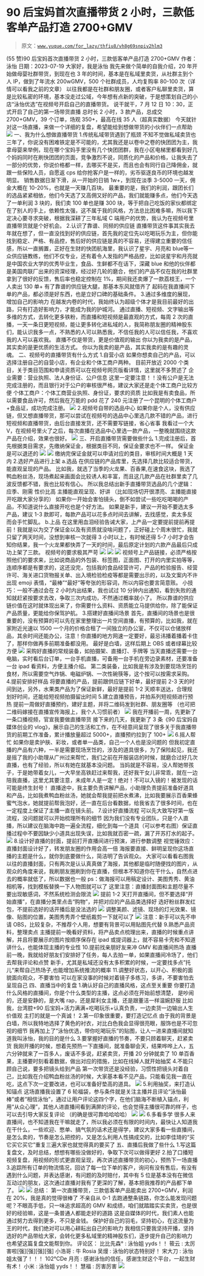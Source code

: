 # 90 后宝妈首次直播带货 2 小时，三款低客单产品打造 2700+GMV

> 原文：[`www.yuque.com/for_lazy/thfiu8/vh8g69snpiv2hlm3`](https://www.yuque.com/for_lazy/thfiu8/vh8g69snpiv2hlm3)

<ne-h2 id="2ed8cfa6" data-lake-id="2ed8cfa6"><ne-heading-ext><ne-heading-anchor></ne-heading-anchor><ne-heading-fold></ne-heading-fold></ne-heading-ext><ne-heading-content><ne-text id="ub6412792">(55 赞)90 后宝妈首次直播带货 2 小时，三款低客单产品打造 2700+GMV</ne-text></ne-heading-content></ne-h2> <ne-p id="u6a0ae79b" data-lake-id="u6a0ae79b"><ne-text id="ua5a7aa33">作者： 泳怡</ne-text></ne-p> <ne-p id="u443ba484" data-lake-id="u443ba484"><ne-text id="u05ec6d70">日期：2023-07-19</ne-text></ne-p> <ne-p id="u5feb16b9" data-lake-id="u5feb16b9"><ne-text id="u22b98a3c">大家好，我是泳怡</ne-text></ne-p> <ne-p id="u79c667ef" data-lake-id="u79c667ef"><ne-text id="u78196f88">我先来做个简单的自我介绍，20 年开始做母婴社群带货，到现在也 3 年的时间，基本是在私域里卖货，从社群主到个人 IP，做到了年流水 200wGMV，500 个社群成员，人均复购率 80-100 次（详情可以看我之前的文章）</ne-text></ne-p> <ne-p id="uf8cb3476" data-lake-id="uf8cb3476"><ne-text id="u8a39fe6e">以往我都是在社群和朋友圈，或者客户私聊里卖货，算是比较私密的环境，基本没走过公域，今年想有点新的突破，于是想策划自己的小店</ne-text><ne-text id="u89506843" ne-bold="true">“泳怡优选”</ne-text><ne-text id="ue566443a">在视频号开启自己的直播带货。</ne-text></ne-p> <ne-p id="u370467b2" data-lake-id="u370467b2"><ne-text id="u82bd65c3">说干就干，7 月 12 日 10：30，正式开启了自己的第一场带货直播</ne-text></ne-p> <ne-p id="u76722480" data-lake-id="u76722480"><ne-text id="u71d1d0da">总时长 2 小时，3 款产品，总成交 2700+GMV，39 个订单，场观 350+，最高在线 35 人（超真实数据）</ne-text></ne-p> <ne-p id="u64ef0c87" data-lake-id="u64ef0c87"><ne-text id="ueda9dd48">今天就针对这一场直播，来做一个详细的复盘，希望能给到想做带货的小伙伴们一点帮助</ne-text></ne-p> <ne-p id="u5e89eeba" data-lake-id="u5e89eeba"><ne-card data-card-name="image" data-card-type="inline" id="hvfps" data-event-boundary="card">![](img/e499ccf565895d0235e09d69a8cd80ab.png)</ne-card></ne-p> <ne-h2 id="3f8c4dd8" data-lake-id="3f8c4dd8"><ne-heading-ext><ne-heading-anchor></ne-heading-anchor><ne-heading-fold></ne-heading-fold></ne-heading-ext><ne-heading-content><ne-text id="uaa2bcd98" ne-bold="true">一、我为什么想做直播带货</ne-text></ne-heading-content></ne-h2> <ne-h3 id="b9d1708c" data-lake-id="b9d1708c"><ne-heading-ext><ne-heading-anchor></ne-heading-anchor><ne-heading-fold></ne-heading-fold></ne-heading-ext><ne-heading-content><ne-text id="u7cfe360f">1.传统私域带货遇到了瓶颈</ne-text></ne-heading-content></ne-h3> <ne-p id="u7d74d53c" data-lake-id="u7d74d53c"><ne-text id="ua88af880">不知不觉做私域卖货也三年了，你说没有困难铁定是不可能的，尤其我还是以卷中之卷的快团团为主，我拿母婴来举例，现在哪个宝妈手里没有几个快团团群，我在小区电梯里都看到好几个妈妈同时在刷快团团的页面，</ne-text><ne-text id="u333752f5" ne-bold="true">竞争激烈</ne-text><ne-text id="u64ae49e0">不说，</ne-text><ne-text id="u30359b09" ne-bold="true">同质化的产品和价格</ne-text><ne-text id="u33ec2231">，让我失去了一部分的优势，你说价格都一样，去哪买不是买，而且也会有同行自己降佣金，就跟一些保险人员，自愿返 cps 给你抢客户是一样的，</ne-text><ne-text id="ue0b1adda" ne-bold="true">劣币驱逐良币</ne-text><ne-text id="uedaed60c">的环境也越发明显。</ne-text></ne-p> <ne-p id="u2a92a6b1" data-lake-id="u2a92a6b1"><ne-text id="u184f9594">销售数据日渐下滑，从一开始的日销 1w+，到现在淡季 3-5000 一天，佣金大概在 10-20%，也就是一天赚几百块。</ne-text></ne-p> <ne-p id="u87eebce5" data-lake-id="u87eebce5"><ne-text id="uca417c05">最重要的是，</ne-text><ne-text id="u8fddb108" ne-bold="true">我们的利润，跟团长们的选品紧紧相依</ne-text><ne-text id="u7238c03e">，他们今天选了又高佣又好的产品，我们就能赚多点，他们今天选了一单利润 3 块的，我们卖 100 单也是赚 300 块，等于把自己吃饭的家伙都绑定在了别人的手上，依赖性太强，这不属于我的风格，方法总比困难多嘛，所以我下定决心要寻求突破，根据我深耕了三年私域 C 端用户的优势，我认为在视频号里直播带货就是个好机会。</ne-text></ne-p> <ne-h3 id="9039450f" data-lake-id="9039450f"><ne-heading-ext><ne-heading-anchor></ne-heading-anchor><ne-heading-fold></ne-heading-fold></ne-heading-ext> <ne-heading-content></ne-heading-content></ne-h3> <ne-h3 id="4b8d742a" data-lake-id="4b8d742a"><ne-heading-ext><ne-heading-anchor></ne-heading-anchor><ne-heading-fold></ne-heading-fold></ne-heading-ext><ne-heading-content><ne-text id="ucd2b7a96">2.认识了靠谱、同频的供应链</ne-text></ne-heading-content></ne-h3> <ne-p id="u1a7a2cb5" data-lake-id="u1a7a2cb5"><ne-text id="u9281d1af">直播带货这件事其实我去年就在想了，但一直没找到好的供应链，首先我的定位先以吃喝玩乐为主，但你能找到</ne-text><ne-text id="u75ac8254" ne-bold="true">稳定、严格、有品控，售后好的供应链</ne-text><ne-text id="u71a0c472">是真的不容易，还得建立</ne-text><ne-text id="u7febfe6a" ne-bold="true">重要的信任感</ne-text><ne-text id="u12bfa5a2">，所以一直搁置，正好在生财的快团航海里，我认识了</ne-text><ne-text id="udb138e64" ne-bold="true">星宇、月亮和 blue</ne-text><ne-text id="u1c8b3b13">等一众供应链教练，他们不仅专业，还有着令人发指的严格品控，比如说星宇和月亮就是中国农业大学的优秀毕业生，食品、生鲜都不在话下，深藏 blue 和他的伙伴都是美国肉联厂出来的资深经理，经过好几轮的磨合，他们的产品不仅在我的社群里拿到了很好的反馈，售后率也稳定控制在 1%，期间我还卖爆了一款荔枝王，一个人卖出 130 单+</ne-text></ne-p> <ne-p id="uf93aecf8" data-lake-id="uf93aecf8"><ne-text id="u59300ff6">有了靠谱的供应链大腿，那基本东风就借齐了</ne-text></ne-p> <ne-p id="u48c72e28" data-lake-id="u48c72e28"><ne-text id="u1a3ca034">起码在我直播间下单的产品，都必须是好东西，也是立好口碑的基础条件。</ne-text></ne-p> <ne-h3 id="4d0df303" data-lake-id="4d0df303"><ne-heading-ext><ne-heading-anchor></ne-heading-anchor><ne-heading-fold></ne-heading-fold></ne-heading-ext><ne-heading-content><ne-text id="uf05d479e">3.通过多维度的展现，增加自己的影响力</ne-text></ne-heading-content></ne-h3> <ne-p id="ubdeb4137" data-lake-id="ubdeb4137"><ne-text id="u3aac1486">在越发内卷的时代，我始终认为</ne-text><ne-text id="uf295246b" ne-bold="true">超级个体</ne-text><ne-text id="u421b1155">才是我目前最好的出路，</ne-text><ne-text id="ue6dd914a" ne-bold="true">只有打造好影响力，才能成为我的护城河。</ne-text></ne-p> <ne-p id="u1343cafb" data-lake-id="u1343cafb"><ne-text id="u2dabd95a">通过直播、短视频、文字输出等多维的方式，去转化更多铁粉，而直播和短视频是最直观的方式，每周 2 次的直播，一天一条日更短视频，能让更多转化进私域的人，我简称朋友圈的精神股东们，</ne-text><ne-text id="ubb816233" ne-bold="true">能认识我多一点，不熟悉的人可以熟悉我，不信任我的人可以信任我，不喜欢我的人可以喜欢我。</ne-text></ne-p> <ne-p id="udc9d91b7" data-lake-id="udc9d91b7"><ne-text id="u00f49183" ne-bold="true">直播不仅是带货，更是价值观的输出</ne-text></ne-p> <ne-p id="ud3cb293c" data-lake-id="ud3cb293c"><ne-text id="ua0021244" ne-bold="true">你以为我卖的是产品，其实卖的是更优质的生活方式。</ne-text></ne-p> <ne-p id="u30cc82a8" data-lake-id="u30cc82a8"><ne-text id="u333d88ab" ne-bold="true">你以为我卖的是产品，其实我卖的是有趣的灵魂。</ne-text></ne-p> <ne-h2 id="9d99eaa5" data-lake-id="9d99eaa5"><ne-heading-ext><ne-heading-anchor></ne-heading-anchor><ne-heading-fold></ne-heading-fold></ne-heading-ext><ne-heading-content><ne-text id="u0c1e3b5b">二、视频号的直播带货有什么方式</ne-text></ne-heading-content></ne-h2> <ne-h3 id="220e21c2" data-lake-id="220e21c2"><ne-heading-ext><ne-heading-anchor></ne-heading-anchor><ne-heading-fold></ne-heading-fold></ne-heading-ext><ne-heading-content><ne-text id="u109156e8">1.自营小店</ne-text></ne-heading-content></ne-h3> <ne-p id="udf39b268" data-lake-id="udf39b268"><ne-text id="u3030e3e4">如果你想卖自己的产品，可以选择注册自己的自营小店，有</ne-text><ne-text id="u9675784b" ne-bold="true">企业和个体工商户</ne-text><ne-text id="u30d2b547">两种。</ne-text></ne-p> <ne-p id="u076118cd" data-lake-id="u076118cd"><ne-text id="u93574591">目前开放近 2000 个类目，关于类目范围和申请资质可以在视频号网页版看详情，这里就不多赘述了</ne-text></ne-p> <ne-p id="u79ad5c29" data-lake-id="u79ad5c29"><ne-text id="u51805114">企业需要：</ne-text><ne-text id="ud3755671" ne-bold="true">营业执照、法人身份证、公户信息</ne-text></ne-p> <ne-p id="uba5051c7" data-lake-id="uba5051c7"><ne-text id="uce568ae1">这里一定要注意！！没有公户是无法完成注册的，而且银行对于公户的审核很严格，建议大家还是走个体工商户比较方便</ne-text></ne-p> <ne-p id="ud9571fde" data-lake-id="ud9571fde"><ne-text id="u0f63159f">个体工商户：</ne-text><ne-text id="u22728a35" ne-bold="true">个体工商营业执照、身份证，要求的资质</ne-text></ne-p> <ne-p id="u419d1ec8" data-lake-id="u419d1ec8"><ne-text id="u7f28df59">比如我是有卖食品，所以需要食品许可，然后我在万能的 pdd 花了 240 元注册了一个昆明的个体工商户+食品证，成功完成注册。</ne-text></ne-p> <ne-p id="u9ada1bd5" data-lake-id="u9ada1bd5"><ne-card data-card-name="image" data-card-type="inline" id="iy7ls" data-event-boundary="card">![](img/7a36bf406062eb7fad181f5b2e7f14a1.png)</ne-card></ne-p> <ne-h3 id="a1f6d7d0" data-lake-id="a1f6d7d0"><ne-heading-ext><ne-heading-anchor></ne-heading-anchor><ne-heading-fold></ne-heading-fold></ne-heading-ext><ne-heading-content><ne-text id="u5748759a">2.视频号自带的选品中心</ne-text></ne-heading-content></ne-h3> <ne-p id="u07f6a7f8" data-lake-id="u07f6a7f8"><ne-text id="uce0dbd08">如果你是个人，没有供应链，但又想直播带货，那可以尝试在视频号的选品中心里选几款不错的产品，进行短视频和直播带货，由后台直接发货，还不需要写链接，省心省事</ne-text></ne-p> <ne-p id="uf737ee35" data-lake-id="uf737ee35"><ne-text id="u35cd6b42">我看过一个大 V，在视频号里火了之后，每次直播在选品中心里选一款产品，一整晚就围绕这款产品在介绍，效果也很好。</ne-text></ne-p> <ne-p id="ud8b0112b" data-lake-id="ud8b0112b"><ne-text id="u43a89982"><ne-card data-card-name="image" data-card-type="inline" id="NrEKf" data-event-boundary="card">![](img/513c37d812f65bc45c343c6a720b2f12.png)</ne-card></ne-text></ne-p> <ne-h2 id="9039450f-1" data-lake-id="9039450f-1"><ne-heading-ext><ne-heading-anchor></ne-heading-anchor><ne-heading-fold></ne-heading-fold></ne-heading-ext> <ne-heading-content></ne-heading-content></ne-h2> <ne-h2 id="b21dc7d5" data-lake-id="b21dc7d5"><ne-heading-ext><ne-heading-anchor></ne-heading-anchor><ne-heading-fold></ne-heading-fold></ne-heading-ext><ne-heading-content><ne-text id="u991e52cc">三、开启直播带货需要做些什么</ne-text></ne-heading-content></ne-h2> <ne-h4 id="f4b92ead" data-lake-id="f4b92ead"><ne-heading-ext><ne-heading-anchor></ne-heading-anchor><ne-heading-fold></ne-heading-fold></ne-heading-ext><ne-heading-content><ne-text id="uc176da81">1.完成注册后，首先根据类目需求，先</ne-text><ne-text id="ud1a7f198" ne-bold="true">缴纳保证金</ne-text><ne-text id="ubbe05d1a">，根据类目不同，保证金要求也不一样。</ne-text></ne-heading-content></ne-h4> <ne-p id="u55e32d53" data-lake-id="u55e32d53"><ne-text id="uebb9bca0">保证金是可以退还的</ne-text></ne-p> <ne-p id="u6da11cc7" data-lake-id="u6da11cc7"><ne-card data-card-name="image" data-card-type="inline" id="g2y0U" data-event-boundary="card">![](img/e047f7e04185d5aa37fe515e012c1ff8.png)</ne-card></ne-p> <ne-p id="u59f23a53" data-lake-id="u59f23a53"><ne-card data-card-name="image" data-card-type="inline" id="u7Alz" data-event-boundary="card">![](img/c7dfe8faec0649879759528aa2c5b636.png)</ne-card></ne-p> <ne-p id="u585460fe" data-lake-id="u585460fe"><ne-text id="ud9280a88">缴纳完保证金就可以申请对应的类目，审核时间大概是 1 天内</ne-text></ne-p> <ne-h4 id="b7b664be" data-lake-id="b7b664be"><ne-heading-ext><ne-heading-anchor></ne-heading-anchor><ne-heading-fold></ne-heading-fold></ne-heading-ext><ne-heading-content><ne-text id="u836d6ee7">2.选好产品进行上架</ne-text></ne-heading-content></ne-h4> <ne-p id="ufceb9b39" data-lake-id="ufceb9b39"><ne-text id="u39bfd297" ne-bold="true">a.选品</ne-text></ne-p> <ne-p id="u1320cb21" data-lake-id="u1320cb21"><ne-text id="u47e53e7d">在供应链的产品库里，先选择几款比较适合带货，能直观呈现的产品。</ne-text></ne-p> <ne-p id="u0b11749b" data-lake-id="u0b11749b"><ne-text id="u6005fed5">比如我，就选了当季的火龙果、百香果,在速食这块，我选了鸭血粉丝汤，现场煮起来画面会比较诱人和丰富，而且这几款产品在社群里卖了几波反馈都不错，我也比较有信心。</ne-text></ne-p> <ne-p id="ub4a90135" data-lake-id="ub4a90135"><ne-text id="u4a318731">所以我总结出新手直播带货选品的几个逻辑：</ne-text></ne-p> <ne-p id="u6a3ee6ce" data-lake-id="u6a3ee6ce"><ne-text id="u0071d5f9" ne-bold="true">应季、刚需</ne-text></ne-p> <ne-p id="u2f8184d8" data-lake-id="u2f8184d8"><ne-text id="u4f18d740" ne-bold="true">性价比高</ne-text></ne-p> <ne-p id="ubd9e087a" data-lake-id="ubd9e087a"><ne-text id="ubcf87a4a" ne-bold="true">主播能直观呈现、好讲</ne-text></ne-p> <ne-p id="u4f297cd9" data-lake-id="u4f297cd9"><ne-text id="ub4ff48fd">（比如现场切开很漂亮、主播能直接开吃跟大家分享的）</ne-text></ne-p> <ne-p id="uc758b9c4" data-lake-id="uc758b9c4"><ne-text id="ub5f2ec18">如果你一开始会害怕镜头，倒不如尝试一些吃吃喝喝的产品，不知道说什么直接开吃也是个好方法。</ne-text></ne-p> <ne-p id="u9f7e1512" data-lake-id="u9f7e1512"><ne-text id="u7c98f32f">如果是新手，建议一开始不要选太多产品，建议 1-3 款即可，每款产品可以花多点时间去讲解，去找感觉，卖太多反而会手忙脚乱。</ne-text></ne-p> <ne-p id="u92bc6b46" data-lake-id="u92bc6b46"><ne-text id="ua20f291e" ne-bold="true">b.上品</ne-text></ne-p> <ne-p id="uc4a8e229" data-lake-id="uc4a8e229"><ne-text id="u863d6bb0">在这里用血泪经验告诫大家，</ne-text><ne-text id="u36ea55cc" ne-bold="true">上产品一定要提前提前再提前</ne-text><ne-text id="u69b3a273">！我就是以为交了保证金以及有资质就没啥问题了，正好碰上个周末很忙，我就只留了两天时间，没想到审核一次就得 3 小时以上，有时候还得 5-7 小时才会告知你结果，我一个火龙果都快弄了一天的时间，最后原定计划的六款产品最后只成功上架了三款。</ne-text></ne-p> <ne-p id="u743b7d90" data-lake-id="u743b7d90"><ne-text id="u373306d8">视频号的要求极其严苛</ne-text></ne-p> <ne-p id="ueaea5066" data-lake-id="ueaea5066"><ne-card data-card-name="image" data-card-type="inline" id="OrWEK" data-event-boundary="card">![](img/3f361fffc7faa429335b23ffee314d07.png)</ne-card></ne-p> <ne-p id="u7e237704" data-lake-id="u7e237704"><ne-card data-card-name="image" data-card-type="inline" id="dkVf4" data-event-boundary="card">![](img/85ec94ec7cf97bfd1b1453b500ae157b.png)</ne-card></ne-p> <ne-p id="uac0183f8" data-lake-id="uac0183f8"><ne-card data-card-name="image" data-card-type="inline" id="W3rBo" data-event-boundary="card">![](img/6e13542f9f56ce3b10ca2bd0ea8c6fcd.png)</ne-card></ne-p> <ne-p id="u1162febd" data-lake-id="u1162febd"><ne-text id="u510b2e61" ne-bold="true">视频号上产品链接，必须严格按照他们的要求来</ne-text><ne-text id="ueee5535e">，比如说商品的外包装、标签图，正面图、打开的内里实拍等等，连顺序都是有要求的，这还没完，包括我的食品经营许可，产品的检验报告、经营许可、海关进口货物报关单、出入境检验检疫等都是需要出示的，以及文案内不许出现 emoji 表情，“最棒”“最好”等夸张的形容词，所以内容也要言简意赅。</ne-text></ne-p> <ne-p id="ua61df25d" data-lake-id="ua61df25d"><ne-text id="u1c1ef7f5">小技巧：一般不通过会在 2 小时内出结果，我也试过 10 分钟内出通知，看到失败的通知就赶紧按要求去改，争取三次内成功，不然通过概率就小了。</ne-text></ne-p> <ne-p id="u7622b2d8" data-lake-id="u7622b2d8"><ne-text id="u9c4d2125">所以靠谱的供应链价值在这时就体现出来了，你需要什么资料、资质能立马提供给你，除了能保证产品质量，更能给你保驾护航。</ne-text></ne-p> <ne-h4 id="9039450f-2" data-lake-id="9039450f-2"><ne-heading-ext><ne-heading-anchor></ne-heading-anchor><ne-heading-fold></ne-heading-fold></ne-heading-ext> <ne-heading-content></ne-heading-content></ne-h4> <ne-h4 id="d0d7c3a0" data-lake-id="d0d7c3a0"><ne-heading-ext><ne-heading-anchor></ne-heading-anchor><ne-heading-fold></ne-heading-fold></ne-heading-ext><ne-heading-content><ne-text id="u860769bb" ne-bold="true">3.搭建好直播间场景</ne-text></ne-heading-content></ne-h4> <ne-p id="u925a06dd" data-lake-id="u925a06dd"><ne-text id="uc786efa3">首先，直播间的场景也是很重要的，没有预算的可以先在家里整理出一片空间直播，有预算的，比如我，就在家附近光速以 1500 一个月的价格合租了一间独立的办公室，不仅可以仓储放样品，其余时间还能办公，注意！你直播的地方网速一定要好，最忌讳播着播着卡住了，那样你做再多前期准备都没用。</ne-text></ne-p> <ne-p id="u7a4d4e6b" data-lake-id="u7a4d4e6b"><ne-text id="uf07f70ee">最好是白墙，这样后期上 OBS 或者绿幕比较方便</ne-text></ne-p> <ne-p id="ud5f6f936" data-lake-id="ud5f6f936"><ne-card data-card-name="image" data-card-type="inline" id="VsPfA" data-event-boundary="card">![](img/9231329a793df54a7acc58976b6d2315.png)</ne-card></ne-p> <ne-p id="u46df3948" data-lake-id="u46df3948"><ne-text id="u7ba85ee4" ne-bold="true">采购好直播的常规装备，如拍摄架、直播灯、手牌等</ne-text></ne-p> <ne-p id="u04d98822" data-lake-id="u04d98822"><ne-text id="uedd2dbd6" ne-bold="true">当天直播还需要一台电脑，实时看后台订单，一台手机直播，可备用一台手机在旁边录素材，还要准备一台 ipad 看资料，方便主播介绍。</ne-text></ne-p> <ne-p id="ufc1cad03" data-lake-id="ufc1cad03"><ne-text id="u2f3bd8bb">第二类装备，比如我是有涉及到要现场烹饪的食材，所以需要空气炸锅、电磁炉锅、一次性碗筷等，这个按可以按需求采购。</ne-text></ne-p> <ne-h4 id="aed4cdd1" data-lake-id="aed4cdd1"><ne-heading-ext><ne-heading-anchor></ne-heading-anchor><ne-heading-fold></ne-heading-fold></ne-heading-ext><ne-heading-content><ne-text id="u6568289b">4.提前安排好样品</ne-text></ne-heading-content></ne-h4> <ne-p id="ud6153f5c" data-lake-id="ud6153f5c"><ne-text id="u33a18396">将要直播的产品，提前跟供应链下好单，最好提前 2-3 天的时间到达，另外，水果类产品为了保证新鲜，最好是提前 1-2 天顺丰送达，合理规划好时间，还能给短视频拍摄留出时间</ne-text></ne-p> <ne-h4 id="9039450f-3" data-lake-id="9039450f-3"><ne-heading-ext><ne-heading-anchor></ne-heading-anchor><ne-heading-fold></ne-heading-fold></ne-heading-ext> <ne-heading-content></ne-heading-content></ne-h4> <ne-h4 id="7fe0d30a" data-lake-id="7fe0d30a"><ne-heading-ext><ne-heading-anchor></ne-heading-anchor><ne-heading-fold></ne-heading-fold></ne-heading-ext><ne-heading-content><ne-text id="ue2db6056">5.建立直播预告，并拍系列短视频进行预热</ne-text></ne-heading-content></ne-h4> <ne-p id="ub4e7d631" data-lake-id="ub4e7d631"><ne-text id="u885f0914">提前一周做好直播预约，建好主题，并将二维码发到社群、朋友圈等</ne-text></ne-p> <ne-p id="uebc660a1" data-lake-id="uebc660a1"><ne-text id="u21d7c1d5">（也可把二维码嫁接在直播宣传海报上，我个人习惯前者）</ne-text></ne-p> <ne-p id="u03a0f0f0" data-lake-id="u03a0f0f0"><ne-card data-card-name="image" data-card-type="inline" id="T75xv" data-event-boundary="card">![](img/0612ed62cdf42cbdc3b6c863d40561fc.png)</ne-card></ne-p> <ne-p id="u2ef77217" data-lake-id="u2ef77217"><ne-text id="u204d9565">我在开播前一周，先更新了一条口播视频，官宣我要做直播带货</ne-text></ne-p> <ne-p id="u9adf7115" data-lake-id="u9adf7115"><ne-text id="u22f1496b">接下来的几天，我更新了 3 条《90 后宝妈自媒体创业的 vlog》，展示自己的生活和工作，在不经意间呈现了很多关于我直播带货的前期工作准备，累计播放量超过 5000+，直播预约拉到了 100+</ne-text></ne-p> <ne-p id="u14caf05a" data-lake-id="u14caf05a"><ne-card data-card-name="image" data-card-type="inline" id="PUP2R" data-event-boundary="card">![](img/91db6ee8f9ba81796ce2480a5dcc4d7b.png)</ne-card></ne-p> <ne-h4 id="9039450f-4" data-lake-id="9039450f-4"><ne-heading-ext><ne-heading-anchor></ne-heading-anchor><ne-heading-fold></ne-heading-fold></ne-heading-ext> <ne-heading-content></ne-heading-content></ne-h4> <ne-h4 id="753fd2f4" data-lake-id="753fd2f4"><ne-heading-ext><ne-heading-anchor></ne-heading-anchor><ne-heading-fold></ne-heading-fold></ne-heading-ext><ne-heading-content><ne-text id="uf1bb7626">6.摇人帮忙</ne-text></ne-heading-content></ne-h4> <ne-p id="u913c671d" data-lake-id="u913c671d"><ne-text id="u36aa49b1">如果你是卖护肤、彩妆，或者单一品类，自己一个人也是没问题的</ne-text></ne-p> <ne-p id="u1bcca449" data-lake-id="u1bcca449"><ne-text id="uab3fdcfe">但我初定直播的产品有六种，一半是需要现场烹饪的，涉及的道具很多，为了保险起见，我还是摇了我的小助理从广州过来帮忙，我们之前在开服装店的时候，就磨合过好几次直播，也有了经验，所以有她在就基本没问题。</ne-text></ne-p> <ne-p id="uc7e6f6ec" data-lake-id="uc7e6f6ec"><ne-text id="u6fa930a5">当妈就是不容易，没人帮她带孩子，于是她带着女儿，一大早坐高铁赶过来帮我，还好我干女儿非常乖，就在一边陪我直播，这里尤其要注意，</ne-text><ne-text id="u22daf5ec" ne-bold="true">未成年人是一定！绝对！不可以入镜的！被发现的话可能是终生封号！</ne-text></ne-p> <ne-p id="u42452bea" data-lake-id="u42452bea"><ne-text id="u769ef1eb">直播途中，我主要负责讲解产品，小助理负责提前准备好道具和产品，比如我煮鸭血粉丝汤，她就会帮我提前把水煮沸，比如我要展示百香果蜂蜜气泡水，她就提前帮我泡好，还一直在后台看数据，给我省去了很多时间，也在一定程度上保证了主播一直在镜头前。</ne-text></ne-p> <ne-h4 id="4bdab483" data-lake-id="4bdab483"><ne-heading-ext><ne-heading-anchor></ne-heading-anchor><ne-heading-fold></ne-heading-fold></ne-heading-ext><ne-heading-content><ne-text id="u42882921">7.设计好直播流程</ne-text></ne-heading-content></ne-h4> <ne-p id="ud780fea4" data-lake-id="ud780fea4"><ne-text id="u83876bb4">可以先大致写好第一版流程，没问题就可以开始梳理所有的细节</ne-text></ne-p> <ne-p id="u5f487245" data-lake-id="u5f487245"><ne-text id="u07a44282">因为我们没有专业团队，只是个人直播，所以建议</ne-text><ne-text id="u3f845b7d" ne-bold="true">在脑海中跑一遍全流程，细化到每一个道具</ne-text><ne-text id="ua99dba6f">（可以参考右图）保证直播过程中不要因缺少小道具出现失误，比如我就百密一疏，漏了开苏打水的起子。</ne-text></ne-p> <ne-p id="uf04193e9" data-lake-id="uf04193e9"><ne-card data-card-name="image" data-card-type="inline" id="c9Wur" data-event-boundary="card">![](img/893d22c3e1706534d8f1f46a9a62428d.png)</ne-card></ne-p> <ne-h4 id="cb1a867c" data-lake-id="cb1a867c"><ne-heading-ext><ne-heading-anchor></ne-heading-anchor><ne-heading-fold></ne-heading-fold></ne-heading-ext><ne-heading-content><ne-text id="u196db439">8.设计好直播的封面，提前打开直播间进行预演，进行参数调整</ne-text></ne-heading-content></ne-h4> <ne-p id="uda86a04c" data-lake-id="uda86a04c"><ne-text id="u1dedd3ac" ne-bold="true">视觉锤效应：直播封面设计好了，转发朋友圈的作用会高一倍</ne-text></ne-p> <ne-p id="u1a0a0897" data-lake-id="u1a0a0897"><ne-text id="u006d37d5" ne-bold="true">海报要直接、鲜明呈现你这场直播的主题是什么，就你到底要做什么，简洁明了告诉观众。</ne-text></ne-p> <ne-p id="u1411f117" data-lake-id="u1411f117"><ne-text id="ub18b20a3">大家可以看看右图我以往的直播封面，只有两次是认认真真做了海报，其他都是临时随便找的图片，从观众的角度来说，我刷朋友圈刷到你在直播，但根本不知道你在干什么，自然点进去的概率就低了，所以数据也一般</ne-text></ne-p> <ne-p id="u3f0444d6" data-lake-id="u3f0444d6"><ne-text id="u8ede7531">ps：做海报可以用稿定设计、美图秀秀、黄油相机等，找到模板替换一下人物图就可以了</ne-text></ne-p> <ne-p id="u29e74cdc" data-lake-id="u29e74cdc"><ne-text id="u364450c6" ne-bold="true">这里注意：直播封面图和主题尽量不要出现敏感词，不然系统检测会限流</ne-text></ne-p> <ne-p id="ub882f7bf" data-lake-id="ub882f7bf"><ne-card data-card-name="image" data-card-type="inline" id="Zrqd9" data-event-boundary="card">![](img/9fbfa0982b85181e88c8c0b49b727d40.png)</ne-card></ne-p> <ne-p id="uea9d0e92" data-lake-id="uea9d0e92"><ne-text id="u748cfb40">提前 1-2 天打开直播间，但不要选择“开始直播”，</ne-text><ne-text id="u273beea1" ne-bold="true">在直播分类里点击“购物”，并把对应的产品品类选择好</ne-text></ne-p> <ne-p id="u206dcbc3" data-lake-id="u206dcbc3"><ne-text id="u7a7563b6">选好粉丝群发红包，不提前选好的话开播后是没法选的</ne-text></ne-p> <ne-p id="ubf48e21b" data-lake-id="ubf48e21b"><ne-card data-card-name="image" data-card-type="inline" id="pVUap" data-event-boundary="card">![](img/4fbaa9d4c24ab9dd018de49d0eaeac0c.png)</ne-card></ne-p> <ne-p id="u58d8e27d" data-lake-id="u58d8e27d"><ne-text id="uec5dc281" ne-bold="true">调整美颜、滤镜、现场的灯光效果、镜像、贴图的位置</ne-text><ne-text id="u3920c364">，美图秀秀弄个壁纸裁剪一下就可以了</ne-text></ne-p> <ne-p id="u0cc8d8c7" data-lake-id="u0cc8d8c7"><ne-card data-card-name="image" data-card-type="inline" id="IbplI" data-event-boundary="card">![](img/b032645bd77b645a471ce9a0500ca73c.png)</ne-card></ne-p> <ne-p id="u4932d3b8" data-lake-id="u4932d3b8"><ne-text id="ud806b94c">注意：新手可以先不申请 OBS，比较复杂，不推荐个人用，想要有背景可以用贴图先代替</ne-text></ne-p> <ne-h4 id="0625d19e" data-lake-id="0625d19e"><ne-heading-ext><ne-heading-anchor></ne-heading-anchor><ne-heading-fold></ne-heading-fold></ne-heading-ext><ne-heading-content><ne-text id="ud429df4a">9.熟悉产品资料，整理卖点</ne-text></ne-heading-content></ne-h4> <ne-p id="u68263dfa" data-lake-id="u68263dfa"><ne-text id="u6bc14ef0">主播提前一晚看好资料，将产品卖点梳理出来，直播的时候重点讲解，并且将要展示的图片按顺序保存在 ipad 或提词器上，就不容易卡壳和不知道讲什么，也能体现主播的专业性</ne-text></ne-p> <ne-h4 id="58724b7f" data-lake-id="58724b7f"><ne-heading-ext><ne-heading-anchor></ne-heading-anchor><ne-heading-fold></ne-heading-fold></ne-heading-ext><ne-heading-content><ne-text id="ue06a6ce8">10.提前找亲朋好友来冲 GMV 和直播间热场</ne-text></ne-heading-content></ne-h4> <ne-p id="ua77270ef" data-lake-id="ua77270ef"><ne-text id="uc20494e5">直播前一晚，我就给好朋友们安排好了任务，每人去拍一单，如果直播间冷场了，他们去帮我评论和点赞</ne-text></ne-p> <ne-p id="u75bb7b1e" data-lake-id="u75bb7b1e"><ne-text id="u7fb07c65">新手，尤其是私域还没有太多积累的时候，一定要找多点”托儿“来帮自己热场子,也能增加系统推流的概率</ne-text></ne-p> <ne-h4 id="9039450f-5" data-lake-id="9039450f-5"><ne-heading-ext><ne-heading-anchor></ne-heading-anchor><ne-heading-fold></ne-heading-fold></ne-heading-ext> <ne-heading-content></ne-heading-content></ne-h4> <ne-h4 id="7cc5dd9c" data-lake-id="7cc5dd9c"><ne-heading-ext><ne-heading-anchor></ne-heading-anchor><ne-heading-fold></ne-heading-fold></ne-heading-ext><ne-heading-content><ne-text id="ua5d50cd1">11.调整好状态，以开心、积极的面貌面向观众，不要害怕</ne-text></ne-heading-content></ne-h4> <ne-p id="uf4610d08" data-lake-id="uf4610d08"><ne-text id="udecff455">可以在家没事的时候对着镜子多练习，多讲，不要害怕去呈现自己</ne-text></ne-p> <ne-h3 id="b043c8e8" data-lake-id="b043c8e8"><ne-heading-ext><ne-heading-anchor></ne-heading-anchor><ne-heading-fold></ne-heading-fold></ne-heading-ext><ne-heading-content><ne-text id="u6f5e6355">四、直播当中的复盘</ne-text></ne-heading-content></ne-h3> <ne-h4 id="9039450f-6" data-lake-id="9039450f-6"><ne-heading-ext><ne-heading-anchor></ne-heading-anchor><ne-heading-fold></ne-heading-fold></ne-heading-ext> <ne-heading-content></ne-heading-content></ne-h4> <ne-h4 id="6363c6f8" data-lake-id="6363c6f8"><ne-heading-ext><ne-heading-anchor></ne-heading-anchor><ne-heading-fold></ne-heading-fold></ne-heading-ext><ne-heading-content><ne-text id="u44754403">1.确认好自己的直播风格，这点至关重要</ne-text></ne-heading-content></ne-h4> <ne-p id="ua75c242b" data-lake-id="ua75c242b"><ne-text id="ub68858cc">你要打造什么风格的直播间，你是个什么类型的主播，这点必须在开始前想清楚，</ne-text></ne-p> <ne-p id="u628c5e6c" data-lake-id="u628c5e6c"><ne-text id="ua5c7f56a">是吵闹的，还是安静的，是大嘴 rap，还是犀利女主播，还是跟董洁一样温婉舒服</ne-text></ne-p> <ne-p id="u261969d0" data-lake-id="u261969d0"><ne-text id="ud6baa055">比如我，</ne-text><ne-text id="udc54098a" ne-bold="true">台湾腔+90 后宝妈+活力满满+吃喝玩乐+认真负责，一边卖货一边输出人生价值观</ne-text></ne-p> <ne-p id="u9538b66d" data-lake-id="u9538b66d"><ne-text id="uf4764629" ne-bold="true">主打的就是一个真诚！</ne-text></ne-p> <ne-h4 id="4fe8b9dd" data-lake-id="4fe8b9dd"><ne-heading-ext><ne-heading-anchor></ne-heading-anchor><ne-heading-fold></ne-heading-fold></ne-heading-ext><ne-heading-content></ne-heading-content></ne-h4><ne-h4 id="4af24d3e" data-lake-id="4af24d3e"><ne-heading-ext><ne-heading-anchor></ne-heading-anchor><ne-heading-fold></ne-heading-fold></ne-heading-ext><ne-heading-content><ne-text id="u046b172e">2.第一印象很重要，要打造记忆点</ne-text></ne-heading-content></ne-h4> <ne-p id="u5f7b6f84" data-lake-id="u5f7b6f84"><ne-text id="u9819230a">由于我的背景是白墙，所以我特地选择了黄色的衬衣，对比白色我会显得很亮眼，</ne-text><ne-text id="u167b027a" ne-bold="true">服饰也是不可忽视的细节</ne-text></ne-p> <ne-p id="uf9ad4405" data-lake-id="uf9ad4405"><ne-text id="uabea83ad">我再加上了”泳怡优选，带你吃喝玩乐”的贴图，让人一进来直播间就知道我叫泳怡，我的目的是什么</ne-text></ne-p> <ne-h4 id="b14eab4f" data-lake-id="b14eab4f"><ne-heading-ext><ne-heading-anchor></ne-heading-anchor><ne-heading-fold></ne-heading-fold></ne-heading-ext><ne-heading-content><ne-text id="u94a5b43d">3.要掌握好直播的节奏，不要只顾着聊天，赶紧卖货</ne-text></ne-heading-content></ne-h4> <ne-p id="ueec8dcca" data-lake-id="ueec8dcca"><ne-text id="u728ea826">我刚开播的时候，想着先预热一下直播间，就准备聊会天，结果哗哗上人，五六分钟就来了一百多人，废话不多说，赶紧卖货，开播 20 分钟就卖了 10 单百香果，主播要时刻看着数据，做出对应的措施，比如在线掉人就开始抽奖</ne-text></ne-p> <ne-p id="u4fd784b0" data-lake-id="u4fd784b0"><ne-text id="u27594dfa" ne-bold="true">4.不能只顾自己说，要多把镜头给到产品</ne-text></ne-p> <ne-p id="ueb63f757" data-lake-id="ueb63f757"><ne-text id="ub641dba5">第一次带货还是没经验，习惯性把镜头对着自己，比如我在介绍鸭血粉丝汤的时候，大家基本看不见产品，只能看见我一直在吃，这点下次一定要改进，也可以准备好垫高的道具。</ne-text></ne-p> <ne-p id="ucdebdca0" data-lake-id="ucdebdca0"><ne-card data-card-name="image" data-card-type="inline" id="bSCQd" data-event-boundary="card">![](img/a61baaffcbd2abc4e188ded38c50c569.png)</ne-card></ne-p> <ne-h4 id="763550b7" data-lake-id="763550b7"><ne-heading-ext><ne-heading-anchor></ne-heading-anchor><ne-heading-fold></ne-heading-fold></ne-heading-ext><ne-heading-content><ne-text id="ua7730c8f">5.利用抽奖，来打造认知锚点</ne-text></ne-heading-content></ne-h4> <ne-p id="u4c2d9d8f" data-lake-id="u4c2d9d8f"><ne-text id="u13d1b4a7">这场直播我设置了 6 轮福袋，参与条件就是关注主播并且评论“泳怡最棒”或者“相信泳怡”，通过让用户评论这四个字，在他们脑海不断植入锚点，利用“从众心理”，其他人进直播间看到满屏的评论，也会觉得主播很可靠的样子，也可以去引导大家反复评论</ne-text></ne-p> <ne-p id="u9ea356eb" data-lake-id="u9ea356eb"><ne-text id="u801ec4c9">（的确是很可靠哈哈哈哈）</ne-text></ne-p> <ne-p id="uc6ea6b3e" data-lake-id="uc6ea6b3e"><ne-card data-card-name="image" data-card-type="inline" id="eD4ja" data-event-boundary="card">![](img/ead213ebf9141974b0cebbfe5a9c6744.png)</ne-card></ne-p> <ne-p id="u173d2318" data-lake-id="u173d2318"><ne-card data-card-name="image" data-card-type="inline" id="zfEmR" data-event-boundary="card">![](img/eb1e215f47ca568ac66763bef39b49bc.png)</ne-card></ne-p> <ne-h4 id="6ff456aa" data-lake-id="6ff456aa"><ne-heading-ext><ne-heading-anchor></ne-heading-anchor><ne-heading-fold></ne-heading-fold></ne-heading-ext><ne-heading-content><ne-text id="uf8ea8706">6.多看多学</ne-text></ne-heading-content></ne-h4> <ne-p id="u406fd142" data-lake-id="u406fd142"><ne-text id="ud3d08907">很多人来直播间，也不知道我在干嘛就走了，所以我必须在有限的时间内，最快让人知道我在干什么，一些欢迎、憋单、搞气氛的话术还是得学，建议大家多看一些直播间，是怎么卖的，节奏是怎么把控的，又是怎么</ne-text><ne-text id="uc792ffdf" ne-bold="true">利用人性搞成交的</ne-text><ne-text id="u82be966c">，比如李佳琦的“买它买它买它”重复三遍大家也就觉得真的要买了</ne-text></ne-p> <ne-h2 id="470c4464" data-lake-id="470c4464"><ne-heading-ext><ne-heading-anchor></ne-heading-anchor><ne-heading-fold></ne-heading-fold></ne-heading-ext><ne-heading-content><ne-text id="u195cb76c">五、直播后我做了些什么</ne-text></ne-heading-content></ne-h2> <ne-p id="u6ba00b8f" data-lake-id="u6ba00b8f"><ne-text id="ue2085d8e">1.写这篇复盘文，及时总结，想想有哪些没做好的，争取下次可以做得更好</ne-text></ne-p> <ne-p id="ub21b686f" data-lake-id="ub21b686f"><ne-text id="u3d09742c">2.拍了口播短视频复盘，用视频的形式更直观呈现，再次讲述直播带货的初心，预热下一场直播</ne-text></ne-p> <ne-p id="u43f60017" data-lake-id="u43f60017"><ne-text id="uf2366393">3.追踪所有订单的物流情况，回访了每一位下单的客户，询问有没有售后，有没有遇到什么问题，并表达感谢，有问题的及时赔付，其中有 5 位是基本没有在微信互动过的朋友，这次通过直播对我有了更深的了解，基本把我推荐的产品都下单了。</ne-text></ne-p> <ne-p id="u464eb43c" data-lake-id="u464eb43c"><ne-card data-card-name="image" data-card-type="inline" id="bKXlB" data-event-boundary="card">![](img/045e026c7f0d008bf2d0905f868b38ee.png)</ne-card></ne-p> <ne-p id="u53a6da45" data-lake-id="u53a6da45"><ne-card data-card-name="image" data-card-type="inline" id="yCKzS" data-event-boundary="card">![](img/926c5dce22cfff64f0dc5318b1f0a541.png)</ne-card></ne-p> <ne-h2 id="8c9d507e" data-lake-id="8c9d507e"><ne-heading-ext><ne-heading-anchor></ne-heading-anchor><ne-heading-fold></ne-heading-fold></ne-heading-ext><ne-heading-content><ne-text id="u98d4c757">总结：</ne-text></ne-heading-content></ne-h2> <ne-p id="u9d0acc2a" data-lake-id="u9d0acc2a"><ne-text id="u192c3c32">第一次直播带货，三款低客单产品能卖出 2700+GMV，利润在 20%，我是真的觉得很棒了</ne-text></ne-p> <ne-p id="ud145902c" data-lake-id="ud145902c"><ne-text id="u89c81820">不亲自从 0-1 去跑通整条链路，你怎么能发现问题呢？不眼高手低，只一味追求超高的 GMV 和成绩，咱们就踏踏实实卖货，也是很好的经验嘛，这是一条普通人都能走好的道路</ne-text></ne-p> <ne-p id="u1616891a" data-lake-id="u1616891a"><ne-text id="u59524409">这是自媒体的时代，我们素人也能通过努力去得到更多，不只是金钱。</ne-text></ne-p> <ne-p id="ue19867d1" data-lake-id="ue19867d1"><ne-text id="ucd43e46b">保护好自己的羽毛，坚持初心，在这流量为王的时代，我们绝对可以用心耕耘出自己的影响力</ne-text></ne-p> <ne-p id="u34d5aba8" data-lake-id="u34d5aba8"><ne-text id="u7ab393b5">我相信只要我坚持开播，坚持选好的产品带给大家，会转化更多私域里的精神股东们，逐步提升自己的影响力</ne-text></ne-p> <ne-p id="ub4ef3cb7" data-lake-id="ub4ef3cb7"><ne-text id="u4f056a59">也希望这篇复盘文能帮到你。</ne-text></ne-p> <ne-hole id="u82a67e67" data-lake-id="u82a67e67"><ne-card data-card-name="hr" data-card-type="block" id="qQ0Jm" data-event-boundary="card"><ne-p id="u5ff7c0eb" data-lake-id="u5ff7c0eb"><ne-text id="uf507cf65">评论区：</ne-text></ne-p> <ne-p id="u2137ffc5" data-lake-id="u2137ffc5"><ne-text id="u0ccb356a">比比先森° : 泳怡姐 yyds！！</ne-text> <ne-text id="u86643d01">筱云 : 太厉害啦[强][强][强][强]</ne-text> <ne-text id="u90bb1d95">小浩哥 : 牛</ne-text> <ne-text id="uda0bf8a8">Rosia 吴熳 : 泳怡的状态特别好！</ne-text> <ne-text id="u9e4a8a45">宋大刀 : 泳怡姐太强了！！！</ne-text> <ne-text id="u51e108be">102℃De 月亮 : 感谢泳怡的信任，感谢生财这个平台，一起生财有术！</ne-text> <ne-text id="u6345aa72">小米 : 泳怡姐 yyds！！</ne-text> <ne-text id="u5dab6fb6">慧福 : 厉害厉害</ne-text></ne-p> <ne-p id="ub8b68746" data-lake-id="ub8b68746"><ne-card data-card-name="image" data-card-type="inline" id="M1a8g" data-event-boundary="card">![](img/894d30a529e7c37bcd3392323c99941c.png)</ne-card></ne-p> <ne-hole id="u940d61ca" data-lake-id="u940d61ca"><ne-card data-card-name="hr" data-card-type="block" id="je8QS" data-event-boundary="card"></ne-card></ne-hole></ne-card></ne-hole>